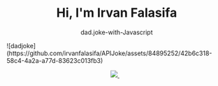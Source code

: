 <h1 align='center'>
  Hi, I'm Irvan Falasifa
</h1>

<p align='center'>
  dad.joke-with-Javascript
</p>

<p>
  ![dadjoke](https://github.com/irvanfalasifa/APIJoke/assets/84895252/42b6c318-58c4-4a2a-a77d-83623c013fb3)

</p>

<p align='center'>
 <a href='mailto:irvan.falasfia@gmail.com'> 
  <img src="https://img.shields.io/badge/mail%20box-EA4335?style=for-the-badge&logo=Gmail&logoColor=white" /> 
 </a>&nbsp;&nbsp;
  
</p>
